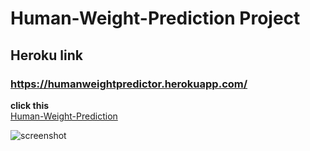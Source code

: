 # Human-Weight-Prediction Project


## Heroku link
### https://humanweightpredictor.herokuapp.com/

**click this**<br>
[Human-Weight-Prediction](https://humanweightpredictor.herokuapp.com/)

![screenshot](https://user-images.githubusercontent.com/84202477/192066175-483bcfba-945d-4712-9efe-a98cf062edaa.PNG)
